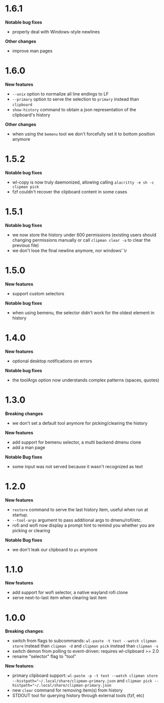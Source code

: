 # 1.6.1

**Notable bug fixes**

- properly deal with Windows-style newlines

**Other changes**

- improve man pages

# 1.6.0

**New features**

- `--unix` option to normalize all line endings to LF
- `--primary` option to serve the selection to `primary` instead than `clipboard`
- `show-history` command to obtain a json representation of the clipboard's history

**Other changes**

- when using the `bemenu` tool we don't forcefully set it to bottom position anymore

# 1.5.2

**Notable bug fixes**

- wl-copy is now truly daemonized, allowing calling `alacritty -e sh -c clipman pick`
- fzf couldn't recover the clipboard content in some cases

# 1.5.1

**Notable bug fixes**

- we now store the history under 600 permissions (existing users should changing permissions manually or call `clipman clear -a` to clear the previous file)
- we don't lose the final newline anymore, nor windows' \r

# 1.5.0

**New features**

- support custom selectors

**Notable bug fixes**

- when using bemenu, the selector didn't work for the oldest element in history

# 1.4.0

**New features**

- optional desktop notifications on errors

**Notable bug fixes**

- the toolArgs option now understands complex patterns (spaces, quotes)

# 1.3.0

**Breaking changes**

- we don't set a default tool anymore for picking/clearing the history

**New features**

- add support for bemenu selector, a multi backend dmenu clone
- add a man page

**Notable Bug fixes**

- some input was not served because it wasn't recognized as text

# 1.2.0

**New features**

- `restore` command to serve the last history item, useful when run at startup.
- `--tool-args` argument to pass additional args to dmenu/rofi/etc.
- rofi and wofi now display a prompt hint to remind you whether you are picking or clearing

**Notable Bug fixes**

- we don't leak our clipboard to `ps` anymore

# 1.1.0

**New features**

- add support for wofi selector, a native wayland rofi clone
- serve next-to-last item when clearing last item

# 1.0.0

**Breaking changes**:

- switch from flags to subcommands: `wl-paste -t text --watch clipman store` instead than `clipman -d` and `clipman pick` instead than `clipman -s`
- switch demon from polling to event-driven: requires wl-clipboard >= 2.0
- rename "selector" flag to "tool"

**New features**:

- primary clipboard support: `wl-paste -p -t text --watch clipman store --histpath="~/.local/share/clipman-primary.json` and `clipman pick --histpath="~/.local/share/clipman-primary.json`
- new `clear` command for removing item(s) from history
- STDOUT tool for querying history through external tools (fzf, etc)
